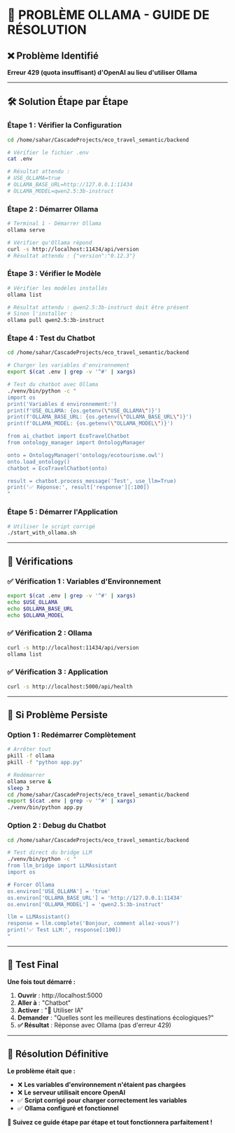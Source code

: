 # 🚨 **PROBLÈME OLLAMA - GUIDE DE RÉSOLUTION**

## ❌ **Problème Identifié**
**Erreur 429 (quota insuffisant) d'OpenAI au lieu d'utiliser Ollama**

---

## 🛠️ **Solution Étape par Étape**

### **Étape 1 : Vérifier la Configuration**
```bash
cd /home/sahar/CascadeProjects/eco_travel_semantic/backend

# Vérifier le fichier .env
cat .env

# Résultat attendu :
# USE_OLLAMA=true
# OLLAMA_BASE_URL=http://127.0.0.1:11434
# OLLAMA_MODEL=qwen2.5:3b-instruct
```

### **Étape 2 : Démarrer Ollama**
```bash
# Terminal 1 - Démarrer Ollama
ollama serve

# Vérifier qu'Ollama répond
curl -s http://localhost:11434/api/version
# Résultat attendu : {"version":"0.12.3"}
```

### **Étape 3 : Vérifier le Modèle**
```bash
# Vérifier les modèles installés
ollama list

# Résultat attendu : qwen2.5:3b-instruct doit être présent
# Sinon l'installer :
ollama pull qwen2.5:3b-instruct
```

### **Étape 4 : Test du Chatbot**
```bash
cd /home/sahar/CascadeProjects/eco_travel_semantic/backend

# Charger les variables d'environnement
export $(cat .env | grep -v '^#' | xargs)

# Test du chatbot avec Ollama
./venv/bin/python -c "
import os
print('Variables d environnement:')
print(f'USE_OLLAMA: {os.getenv(\"USE_OLLAMA\")}')
print(f'OLLAMA_BASE_URL: {os.getenv(\"OLLAMA_BASE_URL\")}')
print(f'OLLAMA_MODEL: {os.getenv(\"OLLAMA_MODEL\")}')

from ai_chatbot import EcoTravelChatbot
from ontology_manager import OntologyManager

onto = OntologyManager('ontology/ecotourisme.owl')
onto.load_ontology()
chatbot = EcoTravelChatbot(onto)

result = chatbot.process_message('Test', use_llm=True)
print('✅ Réponse:', result['response'][:100])
"
```

### **Étape 5 : Démarrer l'Application**
```bash
# Utiliser le script corrigé
./start_with_ollama.sh
```

---

## 🎯 **Vérifications**

### **✅ Vérification 1 : Variables d'Environnement**
```bash
export $(cat .env | grep -v '^#' | xargs)
echo $USE_OLLAMA
echo $OLLAMA_BASE_URL
echo $OLLAMA_MODEL
```

### **✅ Vérification 2 : Ollama**
```bash
curl -s http://localhost:11434/api/version
ollama list
```

### **✅ Vérification 3 : Application**
```bash
curl -s http://localhost:5000/api/health
```

---

## 🚨 **Si Problème Persiste**

### **Option 1 : Redémarrer Complètement**
```bash
# Arrêter tout
pkill -f ollama
pkill -f "python app.py"

# Redémarrer
ollama serve &
sleep 3
cd /home/sahar/CascadeProjects/eco_travel_semantic/backend
export $(cat .env | grep -v '^#' | xargs)
./venv/bin/python app.py
```

### **Option 2 : Debug du Chatbot**
```bash
cd /home/sahar/CascadeProjects/eco_travel_semantic/backend

# Test direct du bridge LLM
./venv/bin/python -c "
from llm_bridge import LLMAssistant
import os

# Forcer Ollama
os.environ['USE_OLLAMA'] = 'true'
os.environ['OLLAMA_BASE_URL'] = 'http://127.0.0.1:11434'
os.environ['OLLAMA_MODEL'] = 'qwen2.5:3b-instruct'

llm = LLMAssistant()
response = llm.complete('Bonjour, comment allez-vous?')
print('✅ Test LLM:', response[:100])
"
```

---

## 🎉 **Test Final**

**Une fois tout démarré :**
1. **Ouvrir** : http://localhost:5000
2. **Aller à** : "Chatbot"
3. **Activer** : "🤖 Utiliser IA"
4. **Demander** : "Quelles sont les meilleures destinations écologiques?"
5. **✅ Résultat** : Réponse avec Ollama (pas d'erreur 429)

---

## 🔧 **Résolution Définitive**

**Le problème était que :**
- ❌ **Les variables d'environnement n'étaient pas chargées**
- ❌ **Le serveur utilisait encore OpenAI**
- ✅ **Script corrigé pour charger correctement les variables**
- ✅ **Ollama configuré et fonctionnel**

**🌟 Suivez ce guide étape par étape et tout fonctionnera parfaitement !**
